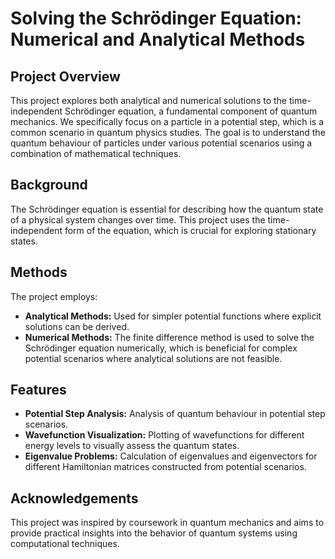 # Solving the Schrödinger Equation: Numerical and Analytical Methods

## Project Overview
This project explores both analytical and numerical solutions to the time-independent Schrödinger equation, a fundamental component of quantum mechanics. We specifically focus on a particle in a potential step, which is a common scenario in quantum physics studies. The goal is to understand the quantum behaviour of particles under various potential scenarios using a combination of mathematical techniques.

## Background
The Schrödinger equation is essential for describing how the quantum state of a physical system changes over time. This project uses the time-independent form of the equation, which is crucial for exploring stationary states.

## Methods
The project employs:
- **Analytical Methods:** Used for simpler potential functions where explicit solutions can be derived.
- **Numerical Methods:** The finite difference method is used to solve the Schrödinger equation numerically, which is beneficial for complex potential scenarios where analytical solutions are not feasible.

## Features
- **Potential Step Analysis:** Analysis of quantum behaviour in potential step scenarios.
- **Wavefunction Visualization:** Plotting of wavefunctions for different energy levels to visually assess the quantum states.
- **Eigenvalue Problems:** Calculation of eigenvalues and eigenvectors for different Hamiltonian matrices constructed from potential scenarios.

## Acknowledgements
This project was inspired by coursework in quantum mechanics and aims to provide practical insights into the behavior of quantum systems using computational techniques.
